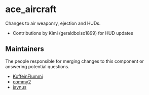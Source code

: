 ace_aircraft
============

Changes to air weaponry, ejection and HUDs.

- Contributions by Kimi (geraldbolso1899) for HUD updates


## Maintainers

The people responsible for merging changes to this component or answering potential questions.

- [KoffeinFlummi](https://github.com/KoffeinFlummi)
- [commy2](https://github.com/commy2)
- [jaynus](https://github.com/walterpearce)

